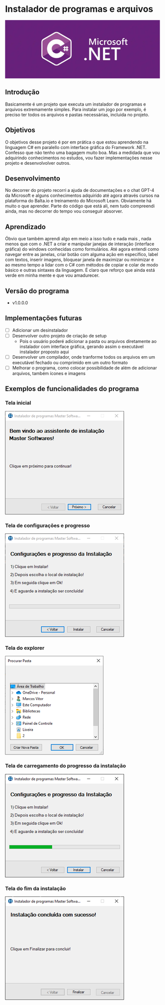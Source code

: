 # Instalador de programas e arquivos

<img alt="C# e .NET" src="Instalador de programas/img/CSharpdotNet.PNG">

## Introdução

Basicamente é um projeto que executa um instalador de programas e arquivos extremamente simples. Para instalar um jogo por exemplo, é preciso ter todos os arquivos  e pastas necessárias, incluida no projeto.

## Objetivos

O objetivos desse projeto é por em prática o que estou aprendendo na linguagem C# em paralello com interface gráfica do Framework .NET. Confesso que não tenho uma bagagem muito boa. Mas a medidada que vou adquirindo conhecimentos no estudos, vou fazer implementações nesse projeto e desenvolvolver outros.

## Desenvolvimento

No decorrer do projeto recorri a ajuda de documentações e o chat GPT-4 da Microsoft e alguns conhecimentos adquirido até agora através cursos na plataforma do Balta.io e treinamento do Microsoft Learn. Obviamente há muito o que aprender. Parte do código que está ali, nem tudo compreendi ainda, mas no decorrer do tempo vou conseguir absorver.

## Aprendizado

Óbvio que também aprendi algo em meio a isso tudo e nada mais , nada menos que com o .NET a criar e manipular janejas de interação (interface gráfica) do windows conhecidas como formulários. Até agora entendi como navegar entre as janelas, criar botão com alguma ação em específíco, label com textos, inserir imagens, bloquear janela de maximizar ou minimizar e ao mesmo tempo a lidar com o C# com métodos de copiar e colar de modo básico e outras sintaxes da linguagem. É claro que reforço que ainda está verde em minha mente e que vou amadurecer.

## Versão do programa
- v1.0.0.0

## Implementações futuras

- [ ] Adicionar um desinstalador
- [ ] Desenvolver outro projeto de criação de setup
  - Pois o usuário poderé adicionar a pasta ou arquivos diretamente ao instalador com interface gráfica, gerando assim o executável instalador proposto aqui
- [ ] Desenvolver um compilador, onde tranforme todos os arquivos em um executável fechado ou comprimido em um outro formato
- [ ] Melhorar o programa, como colocar possibilidade de além de adicionar arquivos, também ícones e imagens

## Exemplos de funcionalidades do programa

### Tela inicial
<img alt="Tela inicial do programa" src="Instalador de programas/img/inicial.PNG">

### Tela de configurações e progresso
<img alt="Tela de configurações e progresso" src="Instalador de programas/img/instalar.PNG">

### Tela do explorer
<img alt="Tela do explorer" src="Instalador de programas/img/explorer.PNG">

### Tela de carregamento do progresso da instalação
<img alt="Tela de carregamento do progresso da instalação" src="Instalador de programas/img/progresso.PNG">

### Tela do fim da instalação
<img alt="Tela do fim da instalação" src="Instalador de programas/img/final.PNG">

